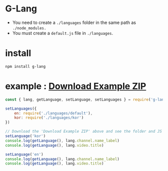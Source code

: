 # G-Lang
+ You need to create a `./languages` folder in the same path as `./node_modules.`
+ You must create a `default.js` file in `./languages`.

# install
```
npm install g-lang
```

# example : [Download Example ZIP](https://github.com/lendland/g-lang/raw/master/g-lang-example.zip)
```js
const { lang, getLanguage, setLanguage, setLanguages } = require('g-lang');

setLanguages({
    en: require('./languages/default'),
    kor: require('./languages/kor')
})

// Download the 'Download Example ZIP' above and see the folder and JS file structure.
setLanguage('kor')
console.log(getLanguage(), lang.channel.name_label)
console.log(getLanguage(), lang.video.title)

setLanguage('en')
console.log(getLanguage(), lang.channel.name_label)
console.log(getLanguage(), lang.video.title)
```
